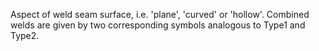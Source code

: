 Aspect of weld seam surface, i.e. 'plane', 'curved' or 'hollow'. Combined welds are given by two corresponding symbols analogous to Type1 and Type2.
